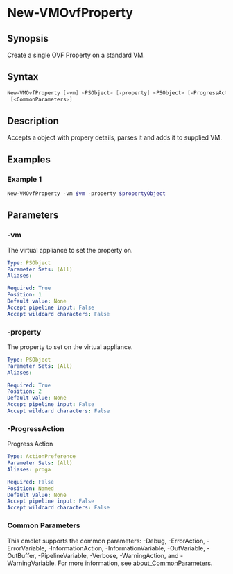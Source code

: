 # New-VMOvfProperty

## Synopsis

Create a single OVF Property on a standard VM.

## Syntax

```powershell
New-VMOvfProperty [-vm] <PSObject> [-property] <PSObject> [-ProgressAction <ActionPreference>]
 [<CommonParameters>]
```

## Description

Accepts a object with propery details, parses it and adds it to supplied VM.

## Examples

### Example 1

```powershell
New-VMOvfProperty -vm $vm -property $propertyObject
```

## Parameters

### -vm

The virtual appliance to set the property on.

```yaml
Type: PSObject
Parameter Sets: (All)
Aliases:

Required: True
Position: 1
Default value: None
Accept pipeline input: False
Accept wildcard characters: False
```

### -property

The property to set on the virtual appliance.

```yaml
Type: PSObject
Parameter Sets: (All)
Aliases:

Required: True
Position: 2
Default value: None
Accept pipeline input: False
Accept wildcard characters: False
```

### -ProgressAction

Progress Action

```yaml
Type: ActionPreference
Parameter Sets: (All)
Aliases: proga

Required: False
Position: Named
Default value: None
Accept pipeline input: False
Accept wildcard characters: False
```

### Common Parameters

This cmdlet supports the common parameters: -Debug, -ErrorAction, -ErrorVariable, -InformationAction, -InformationVariable, -OutVariable, -OutBuffer, -PipelineVariable, -Verbose, -WarningAction, and -WarningVariable. For more information, see [about_CommonParameters](http://go.microsoft.com/fwlink/?LinkID=113216).
